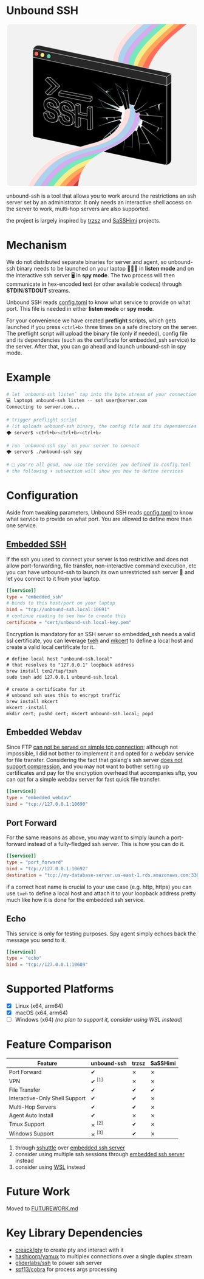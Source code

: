 # Unbound SSH

<p align="center">
    <img width="500" src="logo.svg" />
</p>

unbound-ssh is a tool that allows you to work around the restrictions an ssh server set by an administrator. It only
needs an interactive shell access on the server to work, multi-hop servers are also supported.

the project is largely inspired by [trzsz](https://github.com/trzsz/trzsz-go)
and [SaSSHimi](https://github.com/rsrdesarrollo/SaSSHimi) projects.

# Mechanism

We do not distributed separate binaries for server and agent, so unbound-ssh binary needs to be launched on your laptop
👨🏻‍💻 in
**listen mode** and on the interactive ssh server 🖥️ in **spy mode**. The two process will then communicate in
hex-encoded text (or other available codecs) through **STDIN**/**STDOUT** streams.

Unbound SSH reads [config.toml](config.toml) to know what service to provide on
what port. This file is needed in either **listen mode** or **spy mode**.

For your convenience we have created **preflight** scripts, which gets launched if you press `<ctrl+b>` three times on a
safe directory on the server. The preflight script will upload the binary file (only if needed), config file and its
dependencies (such as the certificate for embedded_ssh service) to the server. After that, you can go ahead and launch
unbound-ssh in spy mode.

# Example

```bash
# let `unbound-ssh listen` tap into the byte stream of your connection
💻 laptop$ unbound-ssh listen -- ssh user@server.com
Connecting to server.com...

# trigger preflight script
# (it uploads unbound-ssh binary, the config file and its dependencies to the server)
🌩️ server$ <ctrl+b><ctrl+b><ctrl+b>

# run `unbound-ssh spy` on your server to connect
🌩️ server$ ./unbound-ssh spy

# 🎉 you're all good, now use the services you defined in config.toml
# the following ⬇️ subsection will show you how to define services
```

# Configuration

Aside from tweaking parameters, Unbound SSH reads [config.toml](config.toml) to know what service to provide on
what port. You are allowed to define more than one service.

## [Embedded SSH](#embedded-ssh)

If the ssh you used to connect your server is too restrictive and does not allow port-forwarding, file
transfer, non-interactive command execution, etc you can have unbound-ssh to launch its own unrestricted ssh server 🌈
and let you connect to it
from your laptop.

```toml
[[service]]
type = "embedded_ssh"
# binds to this host/port on your laptop
bind = "tcp://unbound-ssh.local:10691"
# continue reading to see how to create this
certificate = "cert/unbound-ssh.local-key.pem"
```

Encryption is mandatory for an SSH server so embedded_ssh needs a valid ssl certificate, you can
leverage [txeh](https://github.com/txn2/txeh) and
[mkcert](https://github.com/FiloSottile/mkcert) to define a local host and create a valid local certificate for it.

```shell
# define local host "unbound-ssh.local"
# that resolves to "127.0.0.1" loopback address 
brew install txn2/tap/txeh
sudo txeh add 127.0.0.1 unbound-ssh.local

# create a certificate for it
# unbound ssh uses this to encrypt traffic
brew install mkcert
mkcert -install
mkdir cert; pushd cert; mkcert unbound-ssh.local; popd
```

## Embedded Webdav

Since FTP [can not be served on simple tcp connection](https://www.jscape.com/blog/active-v-s-passive-ftp-simplified);
although not impossible, I did not bother to implement it and
opted for a webdav service for file transfer. Considering the fact that golang's ssh
server [does not support compression](https://github.com/golang/go/issues/31369), and you may not want to bother setting
up certificates and pay for the encryption
overhead that accompanies sftp, you can opt for a simple webdav server for fast quick file
transfer.

```toml
[[service]]
type = "embedded_webdav"
bind = "tcp://127.0.0.1:10690"
```

## Port Forward

For the same reasons as above, you may want to simply launch a port-forward instead of a fully-fledged ssh server. This
is how you can do it.

```toml
[[service]]
type = "port_forward"
bind = "tcp://127.0.0.1:10692"
destination = "tcp://my-database-server.us-east-1.rds.amazonaws.com:3306"
```

if a correct host name is crucial to your use case (e.g. http, https) you can use `txeh` to define a local host and
attach it to your loopback address pretty much like how it is done for the embedded ssh service.

## Echo

This service is only for testing purposes. Spy agent simply echoes back the message you send to it.

```toml
[[service]]
type = "echo"
bind = "tcp://127.0.0.1:10689"
```

# Supported Platforms

- [x] Linux (x64, arm64)
- [x] macOS (x64, arm64)
- [ ] Windows (x64) _(no plan to support it, consider using WSL instead)_

# Feature Comparison

| Feature                        | unbound-ssh      | trzsz | SaSSHimi |
|--------------------------------|------------------|-------|----------|
| Port Forward                   | ✔                | ⨯     | ⨯        |
| VPN                            | ✔ <sup>[1]</sup> | ⨯     | ⨯        |
| File Transfer                  | ✔                | ✔     | ✔        |
| Interactive-Only Shell Support | ✔                | ✔     | ⨯        |
| Multi-Hop Servers              | ✔                | ✔     | ⨯        |
| Agent Auto Install             | ✔                | ⨯     | ⨯        |
| Tmux Support                   | ⨯ <sup>[2]</sup> | ✔     | ⨯        |
| Windows Support                | ⨯ <sup>[3]</sup> | ✔     | ⨯        |

1. through [sshuttle](https://github.com/sshuttle/sshuttle) over [embedded ssh server](#embedded-ssh)
2. consider using multiple ssh sessions through [embedded ssh server](#embedded-ssh) instead
3. consider using [WSL](https://en.wikipedia.org/wiki/Windows_Subsystem_for_Linux) instead

# Future Work

Moved to [FUTUREWORK.md](FUTUREWORK.md)

# Key Library Dependencies

- [creack/pty](github.com/creack/pty) to create pty and interact with it
- [hashicorp/yamux](github.com/hashicorp/yamux) to multiplex connections over a single duplex stream
- [gliderlabs/ssh](github.com/gliderlabs/ssh) to power ssh server
- [spf13/cobra](github.com/spf13/cobra) for process args processing
